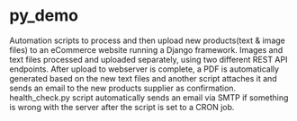 # py_demo
Automation scripts to process and then upload new products(text & image files) to an eCommerce website running a Django framework. Images and text files processed and uploaded separately, using two different REST API endpoints. After upload to webserver is complete, a PDF is automatically generated based on the new text files and another script attaches it and sends an email to the new products supplier as confirmation. health_check.py script automatically sends an email via SMTP if something is wrong with the server after the script is set to a CRON job. 
